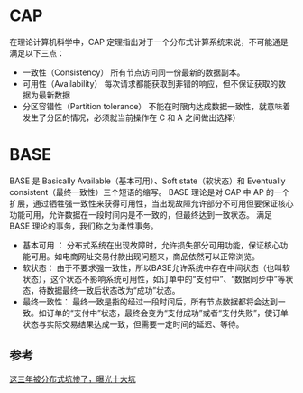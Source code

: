# CAP
在理论计算机科学中，CAP 定理指出对于一个分布式计算系统来说，不可能通是满足以下三点：
* 一致性（Consistency）
所有节点访问同一份最新的数据副本。
* 可用性（Availability）
每次请求都能获取到非错的响应，但不保证获取的数据为最新数据
* 分区容错性（Partition tolerance）
不能在时限内达成数据一致性，就意味着发生了分区的情况，必须就当前操作在 C 和 A 之间做出选择）

# BASE 
BASE 是 Basically Available（基本可用）、Soft state（软状态）和 Eventually consistent（最终一致性）三个短语的缩写。
BASE 理论是对 CAP 中 AP 的一个扩展，通过牺牲强一致性来获得可用性，当出现故障允许部分不可用但要保证核心功能可用，允许数据在一段时间内是不一致的，但最终达到一致状态。
满足 BASE 理论的事务，我们称之为柔性事务。

* 基本可用 ： 分布式系统在出现故障时，允许损失部分可用功能，保证核心功能可用。如电商网址交易付款出现问题来，商品依然可以正常浏览。
* 软状态： 由于不要求强一致性，所以BASE允许系统中存在中间状态（也叫软状态），这个状态不影响系统可用性，如订单中的“支付中”、“数据同步中”等状态，待数据最终一致后状态改为“成功”状态。
* 最终一致性： 最终一致是指的经过一段时间后，所有节点数据都将会达到一致。如订单的“支付中”状态，最终会变为“支付成功”或者“支付失败”，使订单状态与实际交易结果达成一致，但需要一定时间的延迟、等待。

## 参考
[这三年被分布式坑惨了，曝光十大坑](https://www.cnblogs.com/jackson0714/p/fenbushi.html)